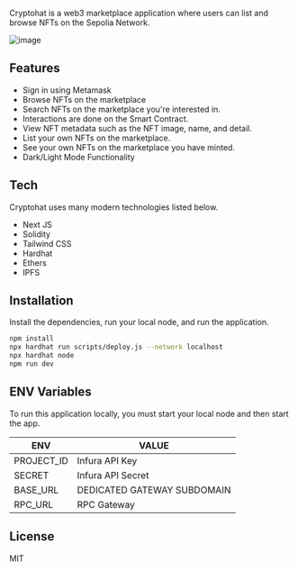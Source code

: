 

Cryptohat is a web3 marketplace application where users can list and browse NFTs on the Sepolia Network.


![image](https://github.com/jagxman/NFT_Marketplace/assets/33289432/7eca8686-c0ad-4d47-b5b0-ac2fbb4f7f2f)



## Features

- Sign in using Metamask
- Browse NFTs on the marketplace
- Search NFTs on the marketplace you're interested in.
- Interactions are done on the Smart Contract.
- View NFT metadata such as the NFT image, name, and detail.
- List your own NFTs on the marketplace.
- See your own NFTs on the marketplace you have minted.
- Dark/Light Mode Functionality

## Tech

Cryptohat uses many modern technologies listed below.

- Next JS
- Solidity
- Tailwind CSS
- Hardhat
- Ethers
- IPFS


## Installation

Install the dependencies, run your local node, and run the application.

```sh
npm install
npx hardhat run scripts/deploy.js --network localhost
npx hardhat node
npm run dev
```

## ENV Variables

To run this application locally, you must start your local node and then start the app.

| ENV | VALUE |
| ------ | ------ |
| PROJECT_ID | Infura API Key |
| SECRET | Infura API Secret |
| BASE_URL | DEDICATED GATEWAY SUBDOMAIN |
| RPC_URL | RPC Gateway |



## License
MIT

